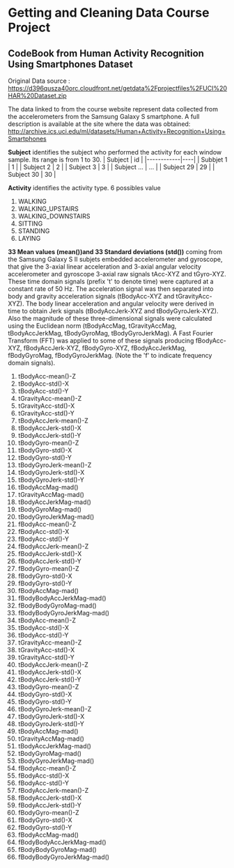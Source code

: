 # Getting and Cleaning Data Course Project
## CodeBook from Human Activity Recognition Using Smartphones Dataset

Original Data source : https://d396qusza40orc.cloudfront.net/getdata%2Fprojectfiles%2FUCI%20HAR%20Dataset.zip

The data linked to from the course website represent data collected from the accelerometers from the Samsung Galaxy S smartphone. 
A full description is available at the site where the data was obtained:
http://archive.ics.uci.edu/ml/datasets/Human+Activity+Recognition+Using+Smartphones

**Subject**
identifies the subject who performed the activity for each window sample. Its range is from 1 to 30. 
| Subject | id |
|------------|----|
| Subbjet 1 | 1 |
| Subject 2 | 2 |
| Subject 3 | 3 |
| Subject ... | ... |
| Subject 29 | 29 |
| Subject 30 | 30 |

**Activity**
identifies the activity type. 6 possibles value
 1. WALKING
 1. WALKING_UPSTAIRS
 1. WALKING_DOWNSTAIRS
 1. SITTING
 1. STANDING
 1. LAYING

**33 Mean values (mean())and 33 Standard deviations (std())** coming from the Samsung Galaxy S II subjets embedded accelerometer and gyroscope, that give the 3-axial linear acceleration and 3-axial angular velocity accelerometer and gyroscope 3-axial raw signals tAcc-XYZ and tGyro-XYZ. These time domain signals (prefix 't' to denote time) were captured at a constant rate of 50 Hz. The acceleration signal was then separated into body and gravity acceleration signals (tBodyAcc-XYZ and tGravityAcc-XYZ). The body linear acceleration and angular velocity were derived in time to obtain Jerk signals (tBodyAccJerk-XYZ and tBodyGyroJerk-XYZ). Also the magnitude of these three-dimensional signals were calculated using the Euclidean norm (tBodyAccMag, tGravityAccMag, tBodyAccJerkMag, tBodyGyroMag, tBodyGyroJerkMag). A Fast Fourier Transform (FFT) was applied to some of these signals producing fBodyAcc-XYZ, fBodyAccJerk-XYZ, fBodyGyro-XYZ, fBodyAccJerkMag, fBodyGyroMag, fBodyGyroJerkMag. (Note the 'f' to indicate frequency domain signals). 

 1. tBodyAcc-mean()-Z 
 1. tBodyAcc-std()-X 
 1. tBodyAcc-std()-Y 
 1. tGravityAcc-mean()-Z 
 1. tGravityAcc-std()-X 
 1. tGravityAcc-std()-Y 
 1. tBodyAccJerk-mean()-Z 
 1. tBodyAccJerk-std()-X 
 1. tBodyAccJerk-std()-Y 
 1. tBodyGyro-mean()-Z 
 1. tBodyGyro-std()-X 
 1. tBodyGyro-std()-Y 
 1. tBodyGyroJerk-mean()-Z 
 1. tBodyGyroJerk-std()-X 
 1. tBodyGyroJerk-std()-Y 
 1. tBodyAccMag-mad() 
 1. tGravityAccMag-mad() 
 1. tBodyAccJerkMag-mad() 
 1. tBodyGyroMag-mad() 
 1. tBodyGyroJerkMag-mad() 
 1. fBodyAcc-mean()-Z 
 1. fBodyAcc-std()-X 
 1. fBodyAcc-std()-Y 
 1. fBodyAccJerk-mean()-Z 
 1. fBodyAccJerk-std()-X 
 1. fBodyAccJerk-std()-Y 
 1. fBodyGyro-mean()-Z 
 1. fBodyGyro-std()-X 
 1. fBodyGyro-std()-Y 
 1. fBodyAccMag-mad() 
 1. fBodyBodyAccJerkMag-mad() 
 1. fBodyBodyGyroMag-mad() 
 1. fBodyBodyGyroJerkMag-mad() 
 1. tBodyAcc-mean()-Z 
 1. tBodyAcc-std()-X 
 1. tBodyAcc-std()-Y 
 1. tGravityAcc-mean()-Z 
 1. tGravityAcc-std()-X 
 1. tGravityAcc-std()-Y 
 1. tBodyAccJerk-mean()-Z 
 1. tBodyAccJerk-std()-X 
 1. tBodyAccJerk-std()-Y 
 1. tBodyGyro-mean()-Z 
 1. tBodyGyro-std()-X 
 1. tBodyGyro-std()-Y 
 1. tBodyGyroJerk-mean()-Z 
 1. tBodyGyroJerk-std()-X 
 1. tBodyGyroJerk-std()-Y 
 1. tBodyAccMag-mad() 
 1. tGravityAccMag-mad() 
 1. tBodyAccJerkMag-mad() 
 1. tBodyGyroMag-mad() 
 1. tBodyGyroJerkMag-mad() 
 1. fBodyAcc-mean()-Z 
 1. fBodyAcc-std()-X 
 1. fBodyAcc-std()-Y 
 1. fBodyAccJerk-mean()-Z 
 1. fBodyAccJerk-std()-X 
 1. fBodyAccJerk-std()-Y 
 1. fBodyGyro-mean()-Z 
 1. fBodyGyro-std()-X 
 1. fBodyGyro-std()-Y 
 1. fBodyAccMag-mad() 
 1. fBodyBodyAccJerkMag-mad() 
 1. fBodyBodyGyroMag-mad() 
 1. fBodyBodyGyroJerkMag-mad()
